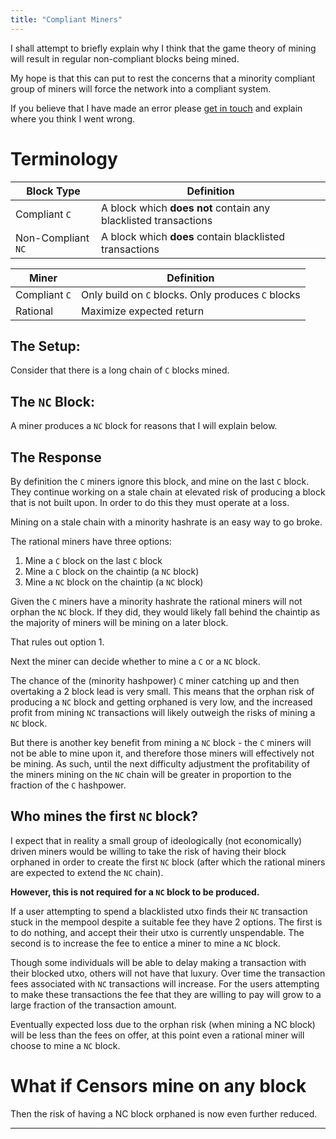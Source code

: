 ```yaml
---
title: "Compliant Miners"
---
```


I shall attempt to briefly explain why I think that the game theory of mining will result in regular non-compliant blocks being mined.

My hope is that this can put to rest the concerns that a minority compliant group of miners will force the network into a compliant system. 

If you believe that I have made an error please [get in touch](https://twitter.com/6102bitcoin) and explain where you think I went wrong.

# Terminology

| Block Type          | Definition                                                            |
| ---                 | ---                                                                   |
| Compliant `C`       | A block which **does not** contain any blacklisted transactions       |
| Non-Compliant `NC`  | A block which **does** contain blacklisted transactions               |

| Miner             | Definition                                                     |
| ---               | ---                                                            |
| Compliant `C`     | Only build on `C` blocks. Only produces `C` blocks |
| Rational          | Maximize expected return  | 

## The Setup:
Consider that there is a long chain of `C` blocks mined.

## The `NC` Block:
A miner produces a `NC` block for reasons that I will explain below.

## The Response
By definition the `C` miners ignore this block, and mine on the last `C` block. 
They continue working on a stale chain at elevated risk of producing a block that is not built upon.
In order to do this they must operate at a loss.

Mining on a stale chain with a minority hashrate is an easy way to go broke.

The rational miners have three options:
1. Mine a `C` block on the last `C` block
2. Mine a `C` block on the chaintip (a `NC` block)
3. Mine a `NC` block on the chaintip (a `NC` block)

Given the `C` miners have a minority hashrate the rational miners will not orphan the `NC` block. 
If they did, they would likely fall behind the chaintip as the majority of miners will be mining on a later block. 

That rules out option 1. 

Next the miner can decide whether to mine a `C` or a `NC` block.

The chance of the (minority hashpower) `C` miner catching up and then overtaking a 2 block lead is very small. This means that the orphan risk of producing a `NC` block and getting orphaned is very low, and the increased profit from mining `NC` transactions will likely outweigh the risks of mining a `NC` block.

But there is another key benefit from mining a `NC` block - the `C` miners will not be able to mine upon it, and therefore those miners will effectively not be mining.
As such, until the next difficulty adjustment the profitability of the miners mining on the `NC` chain will be greater in proportion to the fraction of the `C` hashpower.

## Who mines the first `NC` block?
I expect that in reality a small group of ideologically (not economically) driven miners would be willing to take the risk of having their block orphaned in order to create the first `NC` block (after which the rational miners are expected to extend the `NC` chain).

**However, this is not required for a `NC` block to be produced.**

If a user attempting to spend a blacklisted utxo finds their `NC` transaction stuck in the mempool despite a suitable fee they have 2 options. 
The first is to do nothing, and accept their their utxo is currently unspendable.
The second is to increase the fee to entice a miner to mine a `NC` block.

Though some individuals will be able to delay making a transaction with their blocked utxo, others will not have that luxury. 
Over time the transaction fees associated with `NC` transactions will increase.
For the users attempting to make these transactions the fee that they are willing to pay will grow to a large fraction of the transaction amount. 

Eventually expected loss due to the orphan risk (when mining a NC block) will be less than the fees on offer, at this point even a rational miner will choose to mine a `NC` block.


# What if Censors mine on any block

Then the risk of having a NC block orphaned is now even further reduced. 


---
